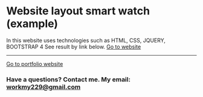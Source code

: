 # Website layout smart watch (example)

In this website uses technologies such as HTML, CSS, JQUERY, BOOTSTRAP 4
See result by link below.
[Go to website](https://codworker.github.io/smart-watch-layout/)

------------------------------------------------------------------
[Go to portfolio website](https://codworker.github.io/)
### Have a questions? Contact me. My email: workmy229@gmail.com
